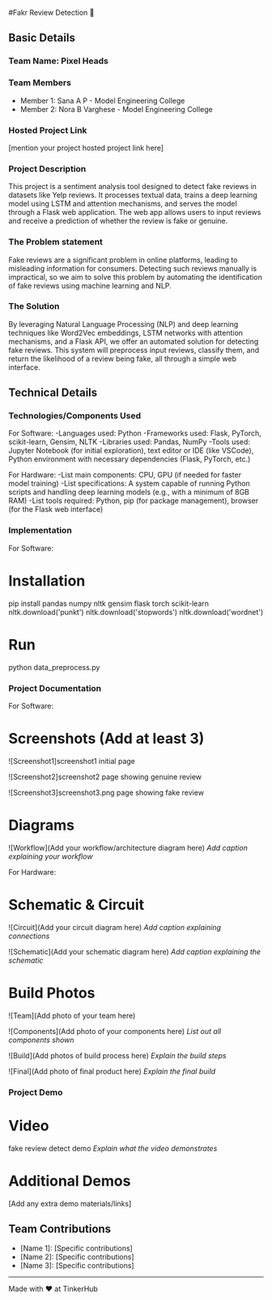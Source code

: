 #Fakr Review Detection 🎯


## Basic Details
### Team Name: Pixel Heads


### Team Members
- Member 1: Sana A P - Model Engineering College
- Member 2: Nora B Varghese - Model Engineering College


### Hosted Project Link
[mention your project hosted project link here]

### Project Description
This project is a sentiment analysis tool designed to detect fake reviews in datasets like Yelp reviews. 
It processes textual data, trains a deep learning model using LSTM and attention mechanisms, and serves the model through a Flask web application. 
The web app allows users to input reviews and receive a prediction of whether the review is fake or genuine.

### The Problem statement
Fake reviews are a significant problem in online platforms, leading to misleading information for consumers. 
Detecting such reviews manually is impractical, so we aim to solve this problem by automating the identification of fake reviews using machine learning and NLP.

### The Solution
By leveraging Natural Language Processing (NLP) and deep learning techniques like Word2Vec embeddings, 
LSTM networks with attention mechanisms, and a Flask API, we offer an automated solution for detecting fake reviews. 
This system will preprocess input reviews, classify them, and return the likelihood of a review being fake, all through a simple web interface.

## Technical Details
### Technologies/Components Used
For Software:
-Languages used: Python
-Frameworks used: Flask, PyTorch, scikit-learn, Gensim, NLTK
-Libraries used: Pandas, NumPy
-Tools used: Jupyter Notebook (for initial exploration), text editor or IDE (like VSCode), Python environment with necessary dependencies (Flask, PyTorch, etc.)

For Hardware:
-List main components: CPU, GPU (if needed for faster model training)
-List specifications: A system capable of running Python scripts and handling deep learning models (e.g., with a minimum of 8GB RAM)
-List tools required: Python, pip (for package management), browser (for the Flask web interface)

### Implementation
For Software:
# Installation
pip install pandas numpy nltk gensim flask torch scikit-learn
nltk.download('punkt')
nltk.download('stopwords')
nltk.download('wordnet')


# Run
python data_preprocess.py

### Project Documentation
For Software:

# Screenshots (Add at least 3)
![Screenshot1]screenshot1
initial page 

![Screenshot2]screenshot2
page showing genuine review

![Screenshot3]screenshot3.png
page showing fake review

# Diagrams
![Workflow](Add your workflow/architecture diagram here)
*Add caption explaining your workflow*

For Hardware:

# Schematic & Circuit
![Circuit](Add your circuit diagram here)
*Add caption explaining connections*

![Schematic](Add your schematic diagram here)
*Add caption explaining the schematic*

# Build Photos
![Team](Add photo of your team here)


![Components](Add photo of your components here)
*List out all components shown*

![Build](Add photos of build process here)
*Explain the build steps*

![Final](Add photo of final product here)
*Explain the final build*

### Project Demo
# Video
fake review detect demo
*Explain what the video demonstrates*

# Additional Demos
[Add any extra demo materials/links]

## Team Contributions
- [Name 1]: [Specific contributions]
- [Name 2]: [Specific contributions]
- [Name 3]: [Specific contributions]

---
Made with ❤️ at TinkerHub
